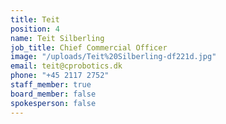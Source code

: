 ```yaml
---
title: Teit
position: 4
name: Teit Silberling
job_title: Chief Commercial Officer
image: "/uploads/Teit%20Silberling-df221d.jpg"
email: teit@cprobotics.dk
phone: "+45 2117 2752"
staff_member: true
board_member: false
spokesperson: false
---
```


